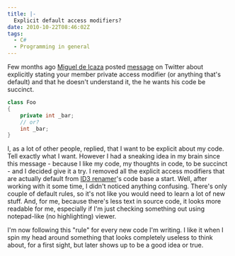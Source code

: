 ```yaml
---
title: |-
  Explicit default access modifiers?
date: 2010-10-22T08:46:02Z
tags:
  - C#
  - Programming in general
---
```

Few months ago [Miguel de Icaza][1] posted [message][3] on Twitter about explicitly stating your member private access modifier (or anything that's default) and that he doesn't understand it, the he wants his code be succinct.

```csharp
class Foo
{
	private int _bar;
	// or?
	int _bar;
}
```

I, as a lot of other people, replied, that I want to be explicit about my code. Tell exactly what I want. However I had a sneaking idea in my brain since this message - because I like my code, my thoughts in code, to be succinct - and I decided give it a try. I removed all the explicit access modifiers that are actually default from [ID3 renamer][2]'s code base a start. Well, after working with it some time, I didn't noticed anything confusing. There's only couple of default rules, so it's not like you would need to learn a lot of new stuff. And, for me, because there's less text in source code, it looks more readable for me, especially if I'm just checking something out using notepad-like (no highlighting) viewer.

I'm now following this "rule" for every new code I'm writing. I like it when I spin my head around something that looks completely useless to think about, for a first sight, but later shows up to be a good idea or true.

[1]: http://twitter.com/migueldeicaza
[2]: http://www.id3renamer.com
[3]: https://twitter.com/migueldeicaza/status/8403500450